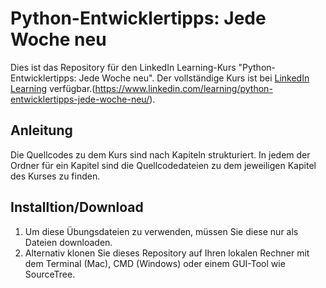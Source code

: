 # Python-Entwicklertipps: Jede Woche neu
Dies ist das Repository für den LinkedIn Learning-Kurs "Python-Entwicklertipps: Jede Woche neu". Der vollständige Kurs ist bei [LinkedIn Learning](https://linkedin.com/learning) verfügbar.(https://www.linkedin.com/learning/python-entwicklertipps-jede-woche-neu/).

## Anleitung
Die Quellcodes zu dem Kurs sind nach Kapiteln strukturiert. In jedem der Ordner für ein Kapitel sind die Quellcodedateien zu dem jeweiligen Kapitel des Kurses zu finden.

## Installtion/Download
1. Um diese Übungsdateien zu verwenden, müssen Sie diese nur als Dateien downloaden.
2. Alternativ klonen Sie dieses Repository auf Ihren lokalen Rechner mit dem Terminal (Mac), CMD (Windows) oder einem GUI-Tool wie SourceTree.
